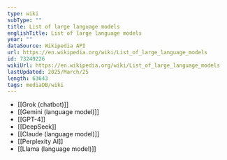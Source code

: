 ```yaml
---
type: wiki
subType: ""
title: List of large language models
englishTitle: List of large language models
year: ""
dataSource: Wikipedia API
url: https://en.wikipedia.org/wiki/List_of_large_language_models
id: 73249226
wikiUrl: https://en.wikipedia.org/wiki/List_of_large_language_models
lastUpdated: 2025/March/25
length: 63643
tags: mediaDB/wiki
---
```

- [[Grok (chatbot)]]
- [[Gemini (language model)]]
- [[GPT-4]]
- [[DeepSeek]]
- [[Claude (language model)]]
- [[Perplexity AI]]
- [[Llama (language model)]]